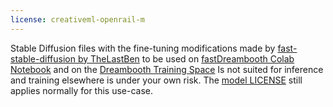 ```yaml
---
license: creativeml-openrail-m
---
```

Stable Diffusion files with the fine-tuning modifications made by [fast-stable-diffusion by TheLastBen](https://github.com/TheLastBen/fast-stable-diffusion) to be used on [fastDreambooth Colab Notebook](https://colab.research.google.com/github/TheLastBen/fast-stable-diffusion/blob/main/fast-DreamBooth.ipynb) and on the [Dreambooth Training Space](https://huggingface.co/spaces/multimodalart/dreambooth-training)
Is not suited for inference and training elsewhere is under your own risk. The [model LICENSE](https://huggingface.co/spaces/CompVis/stable-diffusion-license) still applies normally for this use-case.
